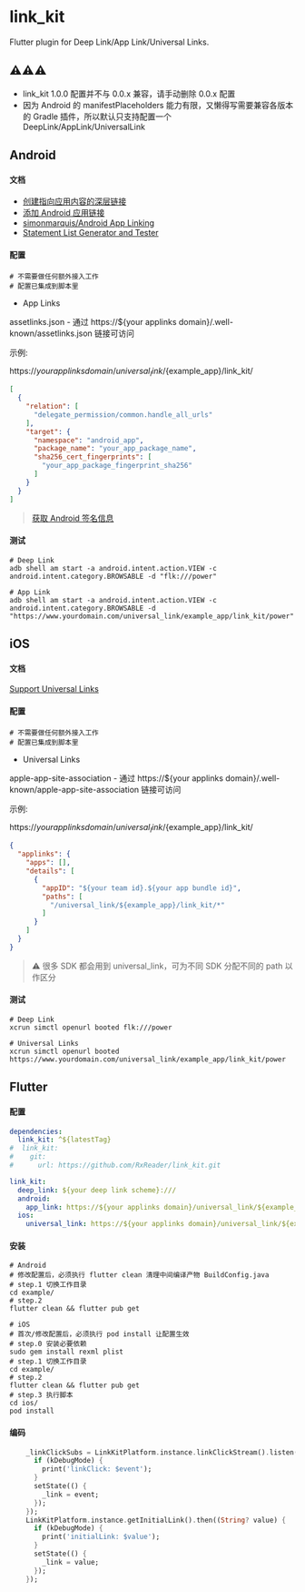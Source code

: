 # link_kit

Flutter plugin for Deep Link/App Link/Universal Links.

## ⚠️⚠️⚠️

* link_kit 1.0.0 配置并不与 0.0.x 兼容，请手动删除 0.0.x 配置
* 因为 Android 的 manifestPlaceholders 能力有限，又懒得写需要兼容各版本的 Gradle 插件，所以默认只支持配置一个 DeepLink/AppLink/UniversalLink

## Android

#### 文档

* [创建指向应用内容的深层链接](https://developer.android.com/training/app-links/deep-linking)
* [添加 Android 应用链接](https://developer.android.com/studio/write/app-link-indexing.html)
* [simonmarquis/Android App Linking](https://simonmarquis.github.io/Android-App-Linking/)
* [Statement List Generator and Tester](https://developers.google.com/digital-asset-links/tools/generator)

#### 配置

```
# 不需要做任何额外接入工作
# 配置已集成到脚本里
```

* App Links

assetlinks.json - 通过 https://${your applinks domain}/.well-known/assetlinks.json 链接可访问

示例:

https://${your applinks domain}/universal_link/${example_app}/link_kit/

```json
[
  {
    "relation": [
      "delegate_permission/common.handle_all_urls"
    ],
    "target": {
      "namespace": "android_app",
      "package_name": "your_app_package_name",
      "sha256_cert_fingerprints": [
        "your_app_package_fingerprint_sha256"
      ]
    }
  }
]
```

> [获取 Android 签名信息](https://github.com/RxReader/wechat_kit#android)

#### 测试

```shell
# Deep Link
adb shell am start -a android.intent.action.VIEW -c android.intent.category.BROWSABLE -d "flk:///power"
```

```shell
# App Link
adb shell am start -a android.intent.action.VIEW -c android.intent.category.BROWSABLE -d "https://www.yourdomain.com/universal_link/example_app/link_kit/power"
```

## iOS

#### 文档

[Support Universal Links](https://developer.apple.com/library/archive/documentation/General/Conceptual/AppSearch/UniversalLinks.html)

#### 配置

```
# 不需要做任何额外接入工作
# 配置已集成到脚本里
```

* Universal Links

apple-app-site-association - 通过 https://${your applinks domain}/.well-known/apple-app-site-association 链接可访问

示例:

https://${your applinks domain}/universal_link/${example_app}/link_kit/

```json
{
  "applinks": {
    "apps": [],
    "details": [
      {
        "appID": "${your team id}.${your app bundle id}",
        "paths": [
          "/universal_link/${example_app}/link_kit/*"
        ]
      }
    ]
  }
}
```

> ⚠️ 很多 SDK 都会用到 universal_link，可为不同 SDK 分配不同的 path 以作区分

#### 测试

```shell
# Deep Link
xcrun simctl openurl booted flk:///power
```

```shell
# Universal Links
xcrun simctl openurl booted https://www.yourdomain.com/universal_link/example_app/link_kit/power
```

## Flutter

#### 配置

```yaml
dependencies:
  link_kit: ^${latestTag}
#  link_kit:
#    git:
#      url: https://github.com/RxReader/link_kit.git

link_kit:
  deep_link: ${your deep link scheme}:///
  android:
    app_link: https://${your applinks domain}/universal_link/${example_app}/link_kit/ # 可选配置
  ios:
    universal_link: https://${your applinks domain}/universal_link/${example_app}/link_kit/ # 可选配置
```

#### 安装

```shell
# Android
# 修改配置后，必须执行 flutter clean 清理中间编译产物 BuildConfig.java
# step.1 切换工作目录
cd example/
# step.2
flutter clean && flutter pub get
```

```shell
# iOS
# 首次/修改配置后，必须执行 pod install 让配置生效
# step.0 安装必要依赖
sudo gem install rexml plist
# step.1 切换工作目录
cd example/
# step.2
flutter clean && flutter pub get
# step.3 执行脚本
cd ios/
pod install
```

#### 编码

```dart
    _linkClickSubs = LinkKitPlatform.instance.linkClickStream().listen((String event) {
      if (kDebugMode) {
        print('linkClick: $event');
      }
      setState(() {
        _link = event;
      });
    });
    LinkKitPlatform.instance.getInitialLink().then((String? value) {
      if (kDebugMode) {
        print('initialLink: $value');
      }
      setState(() {
        _link = value;
      });
    });
```
